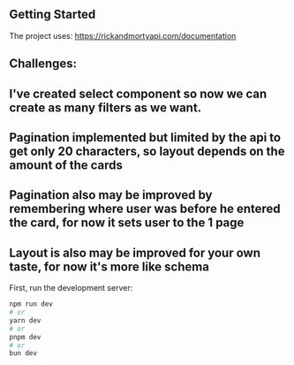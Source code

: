 ## Getting Started

The project uses: https://rickandmortyapi.com/documentation

## Challenges:

## I've created select component so now we can create as many filters as we want.
## Pagination implemented but limited by the api to get only 20 characters, so layout depends on the amount of the cards
## Pagination also may be improved by remembering where user was before he entered the card, for now it sets user to the 1 page
## Layout is also may be improved for your own taste, for now it's more like schema

First, run the development server:

```bash
npm run dev
# or
yarn dev
# or
pnpm dev
# or
bun dev
```

